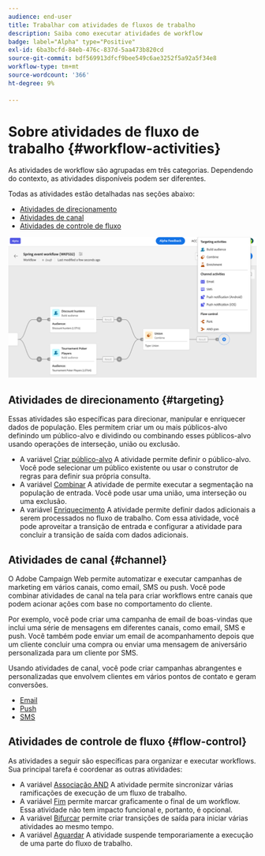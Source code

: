 ```yaml
---
audience: end-user
title: Trabalhar com atividades de fluxos de trabalho
description: Saiba como executar atividades de workflow
badge: label="Alpha" type="Positive"
exl-id: 6ba3bcfd-84eb-476c-837d-5aa473b820cd
source-git-commit: bdf569913dfcf9bee549c6ae3252f5a92a5f34e8
workflow-type: tm+mt
source-wordcount: '366'
ht-degree: 9%

---
```



# Sobre atividades de fluxo de trabalho {#workflow-activities}

As atividades de workflow são agrupadas em três categorias. Dependendo do contexto, as atividades disponíveis podem ser diferentes.

Todas as atividades estão detalhadas nas seções abaixo:

* [Atividades de direcionamento](#targeting)
* [Atividades de canal](#channel)
* [Atividades de controle de fluxo](#flow-control)

![](../assets/workflow-activities.png)

## Atividades de direcionamento {#targeting}

Essas atividades são específicas para direcionar, manipular e enriquecer dados de população. Eles permitem criar um ou mais públicos-alvo definindo um público-alvo e dividindo ou combinando esses públicos-alvo usando operações de interseção, união ou exclusão.

* A variável [Criar público-alvo](build-audience.md) A atividade permite definir o público-alvo. Você pode selecionar um público existente ou usar o construtor de regras para definir sua própria consulta.
* A variável [Combinar](combine.md) A atividade de permite executar a segmentação na população de entrada. Você pode usar uma união, uma interseção ou uma exclusão.
* A variável [Enriquecimento](enrichment.md) A atividade permite definir dados adicionais a serem processados no fluxo de trabalho. Com essa atividade, você pode aproveitar a transição de entrada e configurar a atividade para concluir a transição de saída com dados adicionais.

## Atividades de canal {#channel}

O Adobe Campaign Web permite automatizar e executar campanhas de marketing em vários canais, como email, SMS ou push. Você pode combinar atividades de canal na tela para criar workflows entre canais que podem acionar ações com base no comportamento do cliente.

Por exemplo, você pode criar uma campanha de email de boas-vindas que inclui uma série de mensagens em diferentes canais, como email, SMS e push. Você também pode enviar um email de acompanhamento depois que um cliente concluir uma compra ou enviar uma mensagem de aniversário personalizada para um cliente por SMS.

Usando atividades de canal, você pode criar campanhas abrangentes e personalizadas que envolvem clientes em vários pontos de contato e geram conversões.

* [Email](email.md)
* [Push](push.md)
* [SMS](sms.md)

## Atividades de controle de fluxo {#flow-control}

As atividades a seguir são específicas para organizar e executar workflows. Sua principal tarefa é coordenar as outras atividades:

* A variável [Associação AND](and-join.md) A atividade permite sincronizar várias ramificações de execução de um fluxo de trabalho.
* A variável [Fim](end.md) permite marcar graficamente o final de um workflow. Essa atividade não tem impacto funcional e, portanto, é opcional.
* A variável [Bifurcar](fork.md) permite criar transições de saída para iniciar várias atividades ao mesmo tempo.
* A variável [Aguardar](wait.md) A atividade suspende temporariamente a execução de uma parte do fluxo de trabalho.

<!--
## Data management activities {#data-management}

overview: what they're used for
which use case you can perform with them

list available activites + short description + ref to section
-->

